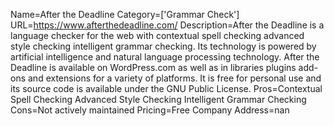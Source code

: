 Name=After the Deadline
Category=['Grammar Check']
URL=https://www.afterthedeadline.com/
Description=After the Deadline is a language checker for the web with contextual spell checking advanced style checking intelligent grammar checking. Its technology is powered by artificial intelligence and natural language processing technology. After the Deadline is available on WordPress.com as well as in libraries plugins add-ons and extensions for a variety of platforms. It is free for personal use and its source code is available under the GNU Public License.
Pros=Contextual Spell Checking Advanced Style Checking Intelligent Grammar Checking
Cons=Not actively maintained
Pricing=Free
Company Address=nan
